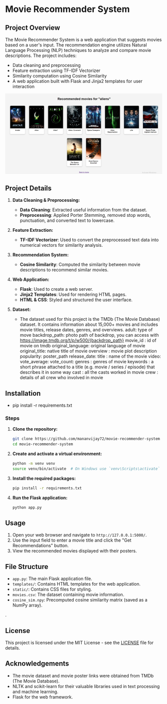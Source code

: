 # Movie Recommender System

## Project Overview

The Movie Recommender System is a web application that suggests movies based on a user's input. The recommendation engine utilizes Natural Language Processing (NLP) techniques to analyze and compare movie descriptions. The project includes:

- Data cleaning and preprocessing
- Feature extraction using TF-IDF Vectorizer
- Similarity computation using Cosine Similarity
- A web application built with Flask and Jinja2 templates for user interaction

![Alt text](images\recommendimage.PNG)

## Project Details

1. **Data Cleaning & Preprocessing:**
   - **Data Cleaning**: Extracted useful information from the dataset.
   - **Preprocessing**: Applied Porter Stemming, removed stop words, punctuation, and converted text to lowercase.

2. **Feature Extraction:**
   - **TF-IDF Vectorizer**: Used to convert the preprocessed text data into numerical vectors for similarity analysis.

3. **Recommendation System:**
   - **Cosine Similarity**: Computed the similarity between movie descriptions to recommend similar movies.

4. **Web Application:**
   - **Flask**: Used to create a web server.
   - **Jinja2 Templates**: Used for rendering HTML pages.
   - **HTML & CSS**: Styled and structured the user interface.

5. **Dataset:**
   - The dataset used for this project is the TMDb (The Movie Database) dataset. It contains information about 15,000+ movies and includes movie titles, release dates, genres, and overviews.
    adult: type of move
    backdrop_path: photo path of backdrop, you can access with https://image.tmdb.org/t/p/w500/{backdrop_path}
    movie_id : id of movie on tmdb
    original_language: original language of movie
    original_title: native title of movie
    overview : movie plot description
    popularity:
    poster_path
    release_date:
    title : name of the movie
    video:
    vote_average:
    vote_count:
    genres : genres of movie
    keywords : a short phrase attached to a title (e.g. movie / series / episode) that describes it in some way
    cast : all the casts worked in movie
    crew : details of all crew who involved in movie
    
## Installation
 - pip install -r requirements.txt

### Steps

1. **Clone the repository:**

    ```bash
    git clone https://github.com/mananvijay72/movie-recommender-system
    cd movie-recommender-system
    ```

2. **Create and activate a virtual environment:**

    ```bash
    python -m venv venv
    source venv/bin/activate  # On Windows use `venv\Scripts\activate`
    ```

3. **Install the required packages:**

    ```bash
    pip install -r requirements.txt
    ```

4. **Run the Flask application:**

    ```bash
    python app.py
    ```

## Usage

1. Open your web browser and navigate to `http://127.0.0.1:5000/`.
2. Use the input field to enter a movie title and click the "Get Recommendations" button.
3. View the recommended movies displayed with their posters.

## File Structure

- `app.py`: The main Flask application file.
- `templates/`: Contains HTML templates for the web application.
- `static/`: Contains CSS files for styling.
- `movies.csv`: The dataset containing movie information.
- `cosine_sim.npy`: Precomputed cosine similarity matrix (saved as a NumPy array).

.

## License

This project is licensed under the MIT License - see the [LICENSE](LICENSE) file for details.

## Acknowledgements

- The movie dataset and movie poster links were obtained from TMDb (The Movie Database).
- NLTK and scikit-learn for their valuable libraries used in text processing and machine learning.
- Flask for the web framework.

